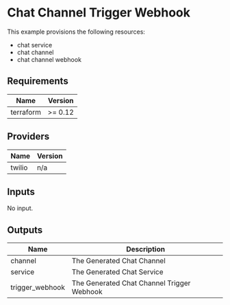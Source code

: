 # Chat Channel Trigger Webhook

This example provisions the following resources:

- chat service
- chat channel
- chat channel webhook

## Requirements

| Name      | Version |
| --------- | ------- |
| terraform | >= 0.12 |

## Providers

| Name   | Version |
| ------ | ------- |
| twilio | n/a     |

## Inputs

No input.

## Outputs

| Name            | Description                                |
| --------------- | ------------------------------------------ |
| channel         | The Generated Chat Channel                 |
| service         | The Generated Chat Service                 |
| trigger_webhook | The Generated Chat Channel Trigger Webhook |
 